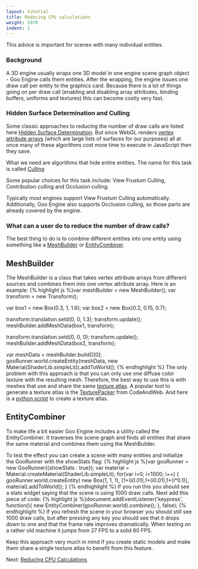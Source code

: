 ```yaml
---
layout: tutorial
title: Reducing CPU calculations
weight: 5970
indent: 1
---
```


This advice is important for scenes with many individual entities.
<h3>Background</h3>
A 3D engine usually wraps one 3D model in one engine scene graph object - Goo Engine calls them entities. After the wrapping, the engine issues one draw call per entity to the graphics card. Because there is a lot of things going on per draw call (enabling and disabling array attributes, binding buffers, uniforms and textures) this can become costly very fast.
<h3>Hidden Surface Determination and Culling</h3>
Some classic approaches to reducing the number of draw calls are listed here <a href="//en.wikipedia.org/wiki/Hidden_surface_determination">Hidden Surface Determination</a>. But since WebGL renders <a href="//www.opengl.org/wiki/Vertex_Attribute">vertex attribute arrays</a> (which are large lists of surfaces for our purposes) all at once many of these algorithms cost more time to execute in JavaScript then they save.

What we need are algorithms that hide entire entities. The name for this task is called <a href="//en.wikipedia.org/wiki/Hidden_surface_determination#Culling_and_Visible_Surface_Determination_.28VSD.29">Culling</a>

Some popular choices for this task include: View Frustum Culling, Contribution culling and Occlusion culling.

Typically most engines support View Frustum Culling automatically. Additionally, Goo Engine also supports Occlusion culling, so those parts are already covered by the engine.
<h3>What can a user do to reduce the number of draw calls?</h3>
The best thing to do is to combine different entities into one entity using something like a <a href="//code.gooengine.com/latest/docs/MeshBuilder.html">MeshBuilder</a> or <a href="//code.gooengine.com/latest/docs/EntityCombiner.html">EntityCombiner</a>.
<h2>MeshBuilder</h2>
The MeshBuilder is a class that takes vertex attribute arrays from different sources and combines them into one vertex attribute array. Here is an example:
{% highlight js %}var meshBuilder = new MeshBuilder();
var transform = new Transform();

var box1 = new Box(0.3, 1, 1.6);
var box2 = new Box(0.2, 0.15, 0.7);

transform.translation.setd(0, 0, 1.3);
transform.update();
meshBuilder.addMeshData(box1, transform);

transform.translation.setd(0, 0, 0);
transform.update();
meshBuilder.addMeshData(box2, transform);

var meshData = meshBuilder.build()[0];
gooRunner.world.createEntity(meshData, new Material(ShaderLib.simpleLit)).addToWorld();
{% endhighlight %}
The only problem with this approach is that you can only use one diffuse color texture with the resulting mesh. Therefore, the best way to use this is with meshes that use and share the same <a href="//en.wikipedia.org/wiki/Texture_atlas">texture atlas</a>.
A popular tool to generate a texture atlas is the <a href="//www.codeandweb.com/texturepacker">TexturePacker</a> from CodeAndWeb.
And here is a <a href="http://blog.kalio.net/post/31067884387/yet-another-texture-atlas-packer">python script</a> to create a texture atlas.
<h2>EntityCombiner</h2>
To make life a bit easier Goo Engine includes a utility called the EntityCombiner. It traverses the scene graph and finds all entities that share the same material and combines them using the MeshBuilder.

To test the effect you can create a scene with many entities and initialize the GooRunner with the showStats flag:
{% highlight js %}var gooRunner = new GooRunner({showStats : true});
var material = Material.createMaterial(ShaderLib.simpleLit);
for(var i=0; i&lt;1000; i++) {
    gooRunner.world.createEntity( new Box(1, 1, 1), [1+(i*0.01),1+(i*0.01),1+(i*0.1)], material).addToWorld();
}
{% endhighlight %}
If you run this you should see a stats widget saying that the scene is using 1000 draw calls. Next add this piece of code:
{% highlight js %}document.addEventListener('keypress', function(){
    new EntityCombiner(gooRunner.world).combine();
}, false);
{% endhighlight %}
If you refresh the scene in your browser you should still see 1000 draw calls, but after pressing any key you should see that it drops down to one and that the frame rate improves dramatically. When testing on a rather old machine it jumps from 27 FPS to a solid 60 FPS.

Keep this approach very much in mind if you create static models and make them share a single texture atlas to benefit from this feature.

Next: <a href="../reducing-cpu-calculations/">Reducing CPU Calculations</a>